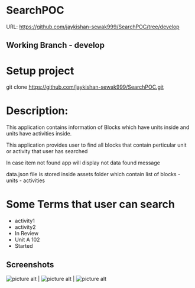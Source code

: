 # SearchPOC
URL: https://github.com/jaykishan-sewak999/SearchPOC/tree/develop

## Working Branch - develop

# Setup project 
git clone https://github.com/jaykishan-sewak999/SearchPOC.git

# Description: 
This application contains information of Blocks which have units inside and units have 
activities inside.

This application provides user to find all blocks that contain perticular unit or activity that user
has searched   

In case item not found app will display not data found message

data.json file is stored inside assets folder which contain list of blocks - units - activities 

# Some Terms that user can search
 * activity1
 * activity2
 * In Review 
 * Unit A 102
 * Started

## Screenshots

![picture alt](https://drive.google.com/file/d/1Jl7gySlrN9OUtW0v8FTDHUJ67ffZSyea/view?usp=sharing) | 
![picture alt](https://drive.google.com/file/d/1CxBZHmEokKzhe3qOSoMY79FYdph2NjKV/view?usp=sharing) | 
![picture alt](https://drive.google.com/file/d/1Jl7gySlrN9OUtW0v8FTDHUJ67ffZSyea/view?usp=sharing)

